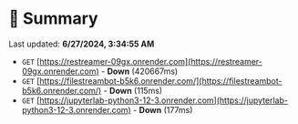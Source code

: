 # 📖 Summary
Last updated: **6/27/2024, 3:34:55 AM**

- `GET` [https://restreamer-09gx.onrender.com](https://restreamer-09gx.onrender.com) - **Down** (420667ms)
- `GET` [https://filestreambot-b5k6.onrender.com/](https://filestreambot-b5k6.onrender.com/) - **Down** (115ms)
- `GET` [https://jupyterlab-python3-12-3.onrender.com](https://jupyterlab-python3-12-3.onrender.com) - **Down** (177ms)
